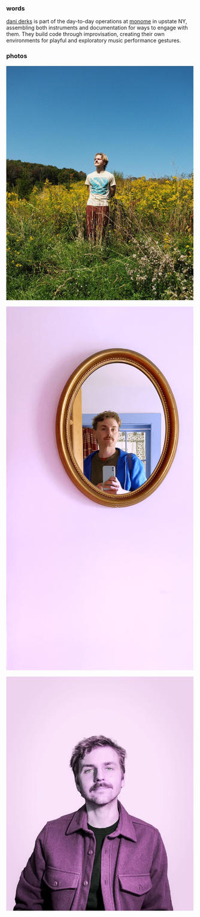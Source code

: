 ### words

[dani derks](https://dndrks.com) is part of the day-to-day operations at [monome](https://monome.org) in upstate NY, assembling both instruments and documentation for ways to engage with them. They build code through improvisation, creating their own environments for playful and exploratory music performance gestures.


### photos

<a href="/images/dndrks-field.jpg" target="_blank"><img src="/images/dndrks-field.jpg" alt="dani derks photo 1" width="500"/></a>

<a href="/images/hq/dndrks.png" target="_blank"><img src="/images/dndrks.png" alt="dani derks photo 2" width="500"/></a>

<a href="/images/dndrks-purple.jpeg" target="_blank"><img src="/images/dndrks-purple.jpeg" alt="dani derks photo 3" width="500"/></a>